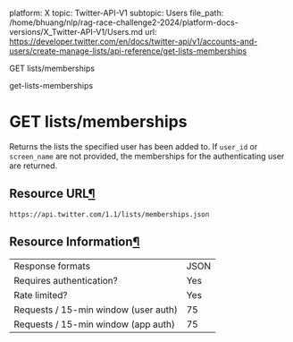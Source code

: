 platform: X
topic: Twitter-API-V1
subtopic: Users
file_path: /home/bhuang/nlp/rag-race-challenge2-2024/platform-docs-versions/X_Twitter-API-V1/Users.md
url: https://developer.twitter.com/en/docs/twitter-api/v1/accounts-and-users/create-manage-lists/api-reference/get-lists-memberships

GET lists/memberships

get-lists-memberships

# GET lists/memberships

Returns the lists the specified user has been added to. If `user_id` or `screen_name` are not provided, the memberships for the authenticating user are returned.

## Resource URL[¶](#resource-url "Permalink to this headline")

`https://api.twitter.com/1.1/lists/memberships.json`

## Resource Information[¶](#resource-information "Permalink to this headline")

|     |     |
| --- | --- |
| Response formats | JSON |
| Requires authentication? | Yes |
| Rate limited? | Yes |
| Requests / 15-min window (user auth) | 75  |
| Requests / 15-min window (app auth) | 75  |